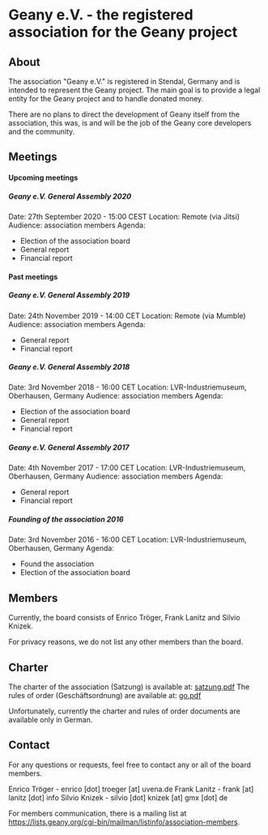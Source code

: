 Geany e.V. - the registered association for the Geany project
=================================================

## About

The association "Geany e.V." is registered in Stendal, Germany and is intended to represent the Geany project. The main goal is to provide a legal entity for the Geany project and to handle donated money.

There are no plans to direct the development of Geany itself from the association, this was, is and will be the job of the Geany core developers and the community.

## Meetings

#### Upcoming meetings

##### Geany e.V. General Assembly 2020
Date: 27th September 2020 - 15:00 CEST
Location: Remote (via Jitsi)
Audience: association members
Agenda:

* Election of the association board
* General report
* Financial report

#### Past meetings

##### Geany e.V. General Assembly 2019
Date: 24th November 2019 - 14:00 CET
Location: Remote (via Mumble)
Audience: association members
Agenda:

* General report
* Financial report

##### Geany e.V. General Assembly 2018
Date: 3rd November 2018 - 16:00 CET
Location: LVR-Industriemuseum, Oberhausen, Germany
Audience: association members
Agenda:

* Election of the association board
* General report
* Financial report

##### Geany e.V. General Assembly 2017
Date: 4th November 2017 - 17:00 CET
Location: LVR-Industriemuseum, Oberhausen, Germany
Audience: association members
Agenda:

* General report
* Financial report

##### Founding of the association 2016
Date: 3rd November 2016 - 16:00 CET
Location: LVR-Industriemuseum, Oberhausen, Germany
Agenda:

 * Found the association
 * Election of the association board


## Members

Currently, the board consists of Enrico Tröger, Frank Lanitz and Silvio Knizek.

For privacy reasons, we do not list any other members than the board.


## Charter

The charter of the association (Satzung) is available at: [satzung.pdf](/media/uploads/association/satzung.pdf "satzung.pdf")
The rules of order (Geschäftsordnung) are available at: [go.pdf](/media/uploads/association/go.pdf "go.pdf")

Unfortunately, currently the charter and rules of order documents are available only in German.


## Contact

For any questions or requests, feel free to contact any or all of the board members.

Enrico Tröger - enrico [dot] troeger [at] uvena.de
Frank Lanitz - frank [at] lanitz [dot] info
Silvio Knizek - silvio [dot] knizek [at] gmx [dot] de

For members communication, there is a mailing list at
https://lists.geany.org/cgi-bin/mailman/listinfo/association-members.
